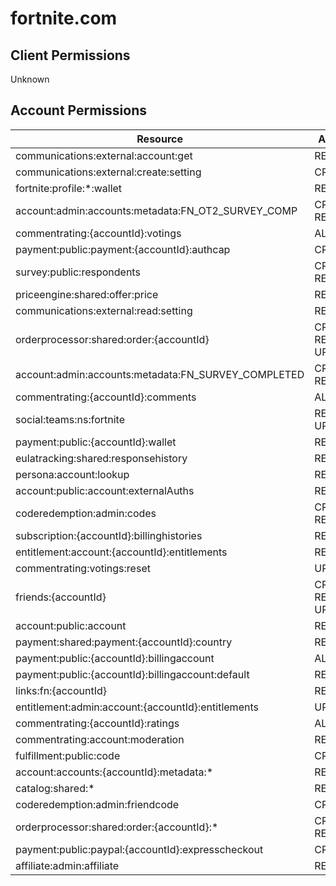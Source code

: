 # fortnite.com


## Client Permissions
Unknown

## Account Permissions
| Resource | Action |
| -------- | ------ |
| communications:external:account:get | READ |
| communications:external:create:setting | CREATE |
| fortnite:profile:*:wallet | READ |
| account:admin:accounts:metadata:FN_OT2_SURVEY_COMP | CREATE READ |
| commentrating:{accountId}:votings | ALL |
| payment:public:payment:{accountId}:authcap | CREATE |
| survey:public:respondents | CREATE READ |
| priceengine:shared:offer:price | READ |
| communications:external:read:setting | READ |
| orderprocessor:shared:order:{accountId} | CREATE READ UPDATE |
| account:admin:accounts:metadata:FN_SURVEY_COMPLETED | CREATE READ |
| commentrating:{accountId}:comments | ALL |
| social:teams:ns:fortnite | READ UPDATE |
| payment:public:{accountId}:wallet | READ |
| eulatracking:shared:responsehistory | READ |
| persona:account:lookup | READ |
| account:public:account:externalAuths | READ |
| coderedemption:admin:codes | CREATE READ |
| subscription:{accountId}:billinghistories | READ |
| entitlement:account:{accountId}:entitlements | READ |
| commentrating:votings:reset | UPDATE |
| friends:{accountId} | CREATE READ UPDATE |
| account:public:account | READ |
| payment:shared:payment:{accountId}:country | READ |
| payment:public:{accountId}:billingaccount | ALL |
| payment:public:{accountId}:billingaccount:default | READ |
| links:fn:{accountId} | READ |
| entitlement:admin:account:{accountId}:entitlements | UPDATE |
| commentrating:{accountId}:ratings | ALL |
| commentrating:account:moderation | READ |
| fulfillment:public:code | CREATE |
| account:accounts:{accountId}:metadata:* | READ |
| catalog:shared:* | READ |
| coderedemption:admin:friendcode | CREATE |
| orderprocessor:shared:order:{accountId}:* | CREATE READ |
| payment:public:paypal:{accountId}:expresscheckout | CREATE |
| affiliate:admin:affiliate | READ |

